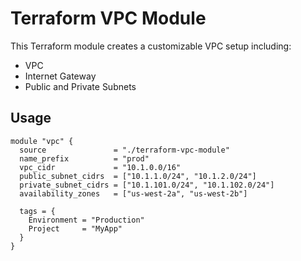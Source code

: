 # Terraform VPC Module

This Terraform module creates a customizable VPC setup including:

- VPC
- Internet Gateway
- Public and Private Subnets

## Usage

```hcl
module "vpc" {
  source               = "./terraform-vpc-module"
  name_prefix          = "prod"
  vpc_cidr             = "10.1.0.0/16"
  public_subnet_cidrs  = ["10.1.1.0/24", "10.1.2.0/24"]
  private_subnet_cidrs = ["10.1.101.0/24", "10.1.102.0/24"]
  availability_zones   = ["us-west-2a", "us-west-2b"]

  tags = {
    Environment = "Production"
    Project     = "MyApp"
  }
}
